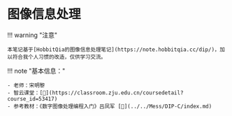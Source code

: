 # 图像信息处理

!!! warning "注意"

    本笔记基于[HobbitQia的图像信息处理笔记](https://note.hobbitqia.cc/dip/)，加以符合我个人习惯的改造，仅供学习交流。

!!! note "基本信息："

    - 老师：宋明黎
    - 智云课堂：[🔗](https://classroom.zju.edu.cn/coursedetail?course_id=53417)
    - 参考教材：《数字图像处理编程入门》吕凤军 [📙](../../Mess/DIP-C/index.md)
